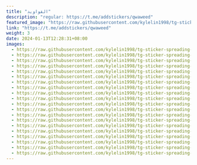```yaml
---
title: "القواويد"
description: "regular: https://t.me/addstickers/qwaweed"
featured_image: "https://raw.githubusercontent.com/kylelin1998/tg-sticker-spreading-worldwide-images/main/img/fb6c1167-1515-4192-8452-8531bc540f85.jpg"
link: "https://t.me/addstickers/qwaweed"
weight: 3
date: 2024-01-13T12:28:31+08:00
images:
  - https://raw.githubusercontent.com/kylelin1998/tg-sticker-spreading-worldwide-images/main/img/fb6c1167-1515-4192-8452-8531bc540f85.jpg
  - https://raw.githubusercontent.com/kylelin1998/tg-sticker-spreading-worldwide-images/main/img/4ae6e196-8b1f-4ae4-8a58-60c0c0da2818.jpg
  - https://raw.githubusercontent.com/kylelin1998/tg-sticker-spreading-worldwide-images/main/img/4717d343-e138-44ba-8ed5-5b7da2e4a05c.jpg
  - https://raw.githubusercontent.com/kylelin1998/tg-sticker-spreading-worldwide-images/main/img/0181e92a-923f-4671-aea7-06edbd510006.jpg
  - https://raw.githubusercontent.com/kylelin1998/tg-sticker-spreading-worldwide-images/main/img/77de9b90-5a72-4685-a897-4cb87e5a6e9b.jpg
  - https://raw.githubusercontent.com/kylelin1998/tg-sticker-spreading-worldwide-images/main/img/5acfdc80-3d71-4b4d-9392-84917995b00b.jpg
  - https://raw.githubusercontent.com/kylelin1998/tg-sticker-spreading-worldwide-images/main/img/21b0ed6a-9c55-4a2a-a25a-86bace432906.jpg
  - https://raw.githubusercontent.com/kylelin1998/tg-sticker-spreading-worldwide-images/main/img/a3e630d4-8b8b-485a-8ae8-d77b67448e4c.jpg
  - https://raw.githubusercontent.com/kylelin1998/tg-sticker-spreading-worldwide-images/main/img/4cf0b2b4-65cf-41a8-a825-c72928c5a6ae.jpg
  - https://raw.githubusercontent.com/kylelin1998/tg-sticker-spreading-worldwide-images/main/img/91f6b4ab-180b-4d88-98b7-0a9dce182bf9.jpg
  - https://raw.githubusercontent.com/kylelin1998/tg-sticker-spreading-worldwide-images/main/img/b6eeeb22-bb28-42e3-a69b-f846802533e4.jpg
  - https://raw.githubusercontent.com/kylelin1998/tg-sticker-spreading-worldwide-images/main/img/b29f1e37-d54e-43fe-b79c-3a727de838da.jpg
  - https://raw.githubusercontent.com/kylelin1998/tg-sticker-spreading-worldwide-images/main/img/30accdd8-4fa7-4d5f-8f8d-bf6561530356.jpg
  - https://raw.githubusercontent.com/kylelin1998/tg-sticker-spreading-worldwide-images/main/img/1c084a3f-2c63-41ec-bf80-6a06c47cbc9f.jpg
  - https://raw.githubusercontent.com/kylelin1998/tg-sticker-spreading-worldwide-images/main/img/b216921f-0f45-4201-8882-4cb06381765b.jpg
  - https://raw.githubusercontent.com/kylelin1998/tg-sticker-spreading-worldwide-images/main/img/48fd62ec-64b8-4a6f-b9e7-0fe55b39b7ff.jpg
  - https://raw.githubusercontent.com/kylelin1998/tg-sticker-spreading-worldwide-images/main/img/d4ffe588-7d3e-4791-93f3-c2fdc5b45a8d.jpg
  - https://raw.githubusercontent.com/kylelin1998/tg-sticker-spreading-worldwide-images/main/img/510f32cd-60cf-46ff-9653-4e51de900bf7.jpg
  - https://raw.githubusercontent.com/kylelin1998/tg-sticker-spreading-worldwide-images/main/img/0e33c2aa-28f3-4a32-88cb-6f0444ea051b.jpg
  - https://raw.githubusercontent.com/kylelin1998/tg-sticker-spreading-worldwide-images/main/img/251c1e42-036a-470c-8287-3efa79880c77.jpg
---
```

